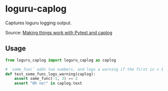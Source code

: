 # loguru-caplog

Сaptures loguru logging output.

Source: [Making things work with Pytest and caplog](https://loguru.readthedocs.io/en/stable/resources/migration.html#making-things-work-with-pytest-and-caplog)

## Usage

```python
from loguru_caplog import loguru_caplog as caplog

# `some_func` adds two numbers, and logs a warning if the first is < 1
def test_some_func_logs_warning(caplog):
    assert some_func(-1, 3) == 2
    assert "Oh no!" in caplog.text
```
